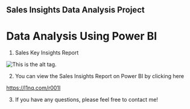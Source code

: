 ## Sales Insights Data Analysis Project

Data Analysis Using Power BI
============================

1. Sales Key Insights Report

![This is the alt tag.](https://prnt.sc/6quFB-L_PC_e "Sales Key Insights Using Power BI (https://amreshasoomro.netlify.app).")

2. You can view the Sales Insights Report on Power BI by clicking here 

https://l1nq.com/r001I

3. If you have any questions, please feel free to contact me!
